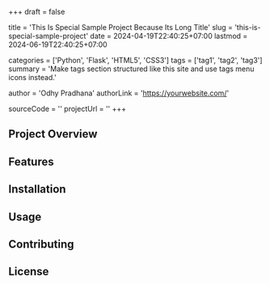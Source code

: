 +++
draft = false

title = 'This Is Special Sample Project Because Its Long Title'
slug = 'this-is-special-sample-project'
date = 2024-04-19T22:40:25+07:00
lastmod = 2024-06-19T22:40:25+07:00

categories = ['Python', 'Flask', 'HTML5', 'CSS3']
tags = ['tag1', 'tag2', 'tag3']
summary = 'Make tags section structured like this site and use tags menu icons instead.'

author = 'Odhy Pradhana'
authorLink = 'https://yourwebsite.com/'

sourceCode = ''
projectUrl = ''
+++

## Project Overview

<!-- Provide an overview of the project -->

## Features

<!-- List and describe the features of the project -->

## Installation

<!-- Provide instructions on how to install and use the project -->

## Usage

<!-- Provide usage examples and instructions -->

## Contributing

<!-- Explain how others can contribute to the project -->

## License

<!-- Include licensing information -->
